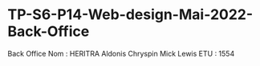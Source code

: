 # TP-S6-P14-Web-design-Mai-2022-Back-Office
 
Back Office
Nom : HERITRA Aldonis Chryspin Mick Lewis
ETU : 1554